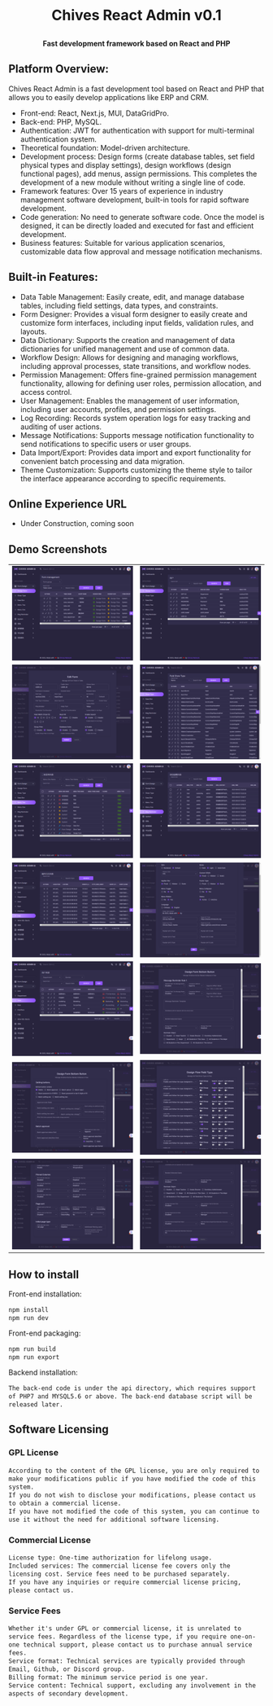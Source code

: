<h1 align="center" style="margin: 30px 0 30px; font-weight: bold;">Chives React Admin v0.1</h1>
<h4 align="center">Fast development framework based on React and PHP</h4>

## Platform Overview:

Chives React Admin is a fast development tool based on React and PHP that allows you to easily develop applications like ERP and CRM.

* Front-end: React, Next.js, MUI, DataGridPro.
* Back-end: PHP, MySQL.
* Authentication: JWT for authentication with support for multi-terminal authentication system.
* Theoretical foundation: Model-driven architecture.
* Development process: Design forms (create database tables, set field physical types and display settings), design workflows (design functional pages), add menus, assign permissions. This completes the development of a new module without writing a single line of code.
* Framework features: Over 15 years of experience in industry management software development, built-in tools for rapid software development.
* Code generation: No need to generate software code. Once the model is designed, it can be directly loaded and executed for fast and efficient development.
* Business features: Suitable for various application scenarios, customizable data flow approval and message notification mechanisms.

## Built-in Features:

* Data Table Management: Easily create, edit, and manage database tables, including field settings, data types, and constraints.
* Form Designer: Provides a visual form designer to easily create and customize form interfaces, including input fields, validation rules, and layouts.
* Data Dictionary: Supports the creation and management of data dictionaries for unified management and use of common data.
* Workflow Design: Allows for designing and managing workflows, including approval processes, state transitions, and workflow nodes.
* Permission Management: Offers fine-grained permission management functionality, allowing for defining user roles, permission allocation, and access control.
* User Management: Enables the management of user information, including user accounts, profiles, and permission settings.
* Log Recording: Records system operation logs for easy tracking and auditing of user actions.
* Message Notifications: Supports message notification functionality to send notifications to specific users or user groups.
* Data Import/Export: Provides data import and export functionality for convenient batch processing and data migration.
* Theme Customization: Supports customizing the theme style to tailor the interface appearance according to specific requirements.

## Online Experience URL

- Under Construction, coming soon

## Demo Screenshots

<table>
    <tr>
        <td><img src="https://github.com/chives-network/chives-react-admin/blob/main/public/images/chives-react-admin/01.png?raw=true"/></td>
        <td><img src="https://github.com/chives-network/chives-react-admin/blob/main/public/images/chives-react-admin/02.png?raw=true"/></td>
    </tr>
    <tr>
        <td><img src="https://github.com/chives-network/chives-react-admin/blob/main/public/images/chives-react-admin/03.png?raw=true"/></td>
        <td><img src="https://github.com/chives-network/chives-react-admin/blob/main/public/images/chives-react-admin/04.png?raw=true"/></td>
    </tr>
    <tr>
        <td><img src="https://github.com/chives-network/chives-react-admin/blob/main/public/images/chives-react-admin/05.png?raw=true"/></td>
        <td><img src="https://github.com/chives-network/chives-react-admin/blob/main/public/images/chives-react-admin/06.png?raw=true"/></td>
    </tr>
    <tr>
        <td><img src="https://github.com/chives-network/chives-react-admin/blob/main/public/images/chives-react-admin/07.png?raw=true"/></td>
        <td><img src="https://github.com/chives-network/chives-react-admin/blob/main/public/images/chives-react-admin/08.png?raw=true"/></td>
    </tr>
    <tr>
        <td><img src="https://github.com/chives-network/chives-react-admin/blob/main/public/images/chives-react-admin/09.png?raw=true"/></td>
        <td><img src="https://github.com/chives-network/chives-react-admin/blob/main/public/images/chives-react-admin/10.png?raw=true"/></td>
    </tr>
    <tr>
        <td><img src="https://github.com/chives-network/chives-react-admin/blob/main/public/images/chives-react-admin/11.png?raw=true"/></td>
        <td><img src="https://github.com/chives-network/chives-react-admin/blob/main/public/images/chives-react-admin/12.png?raw=true"/></td>
    </tr>
    <tr>
        <td><img src="https://github.com/chives-network/chives-react-admin/blob/main/public/images/chives-react-admin/13.png?raw=true"/></td>
        <td><img src="https://github.com/chives-network/chives-react-admin/blob/main/public/images/chives-react-admin/14.png?raw=true"/></td>
    </tr>
</table>

## How to install

Front-end installation:
```
npm install
npm run dev
```
Front-end packaging:
```
npm run build
npm run export
```
Backend installation:
```
The back-end code is under the api directory, which requires support of PHP7 and MYSQL5.6 or above. The back-end database script will be released later.
```

## Software Licensing
### GPL License
    According to the content of the GPL license, you are only required to make your modifications public if you have modified the code of this system. 
    If you do not wish to disclose your modifications, please contact us to obtain a commercial license.
    If you have not modified the code of this system, you can continue to use it without the need for additional software licensing.

### Commercial License
    License type: One-time authorization for lifelong usage.
    Included services: The commercial license fee covers only the licensing cost. Service fees need to be purchased separately.
    If you have any inquiries or require commercial license pricing, please contact us.

### Service Fees
    Whether it's under GPL or commercial license, it is unrelated to service fees. Regardless of the license type, if you require one-on-one technical support, please contact us to purchase annual service fees.
    Service format: Technical services are typically provided through Email, Github, or Discord group.
    Billing format: The minimum service period is one year.
    Service content: Technical support, excluding any involvement in the aspects of secondary development.

